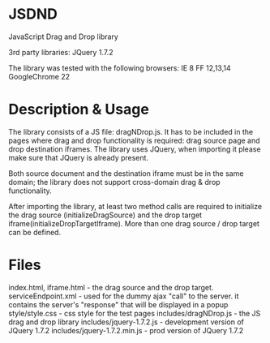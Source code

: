 JSDND
=====

JavaScript Drag and Drop library

3rd party libraries:
JQuery 1.7.2

The library was tested with the following browsers:
IE 8
FF 12,13,14
GoogleChrome 22

Description & Usage
===================

The library consists of a JS file: dragNDrop.js.
It has to be included in the pages where drag and drop functionality is required: drag source page and drop destination iframes.
The library uses JQuery, when importing it please make sure that JQuery is already present.

Both source document and the destination iframe must be in the same domain; the library does not support cross-domain drag & drop functionality.

After importing the library, at least two method calls are required to initialize the drag source (initializeDragSource) 
and the drop target iframe(initializeDropTargetIframe). More than one drag source / drop target can be defined.

Files
=====
index.html, iframe.html - the drag source and the drop target.
serviceEndpoint.xml - used for the dummy ajax "call" to the server. it contains the server's "response" that will be displayed in a popup
style/style.css - css style for the test pages
includes/dragNDrop.js - the JS drag and drop library
includes/jquery-1.7.2.js - development version of JQuery 1.7.2
includes/jquery-1.7.2.min.js - prod version of JQuery 1.7.2
